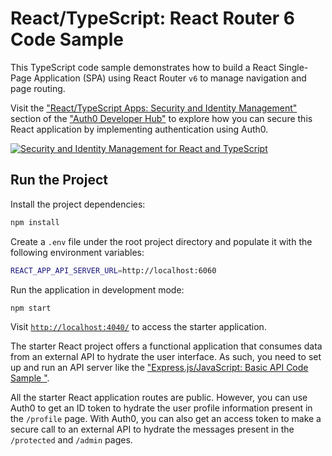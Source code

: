 # React/TypeScript: React Router 6 Code Sample

This TypeScript code sample demonstrates how to build a React Single-Page Application (SPA) using React Router `v6` to manage navigation and page routing.

Visit the ["React/TypeScript Apps: Security and Identity Management"](https://auth0.com/developers/hub/code-samples/spa/react-typescript) section of the ["Auth0 Developer Hub"](https://auth0.com/developers/hub) to explore how you can secure this React application by implementing authentication using Auth0.

[![Security and Identity Management for React and TypeScript](https://cdn.auth0.com/blog/hub/code-samples/spa/react-typescript.png)](https://auth0.com/developers/hub/code-samples/spa/react-typescript)


## Run the Project

Install the project dependencies:

```bash
npm install
```

Create a `.env` file under the root project directory and populate it with the following environment variables:

```bash
REACT_APP_API_SERVER_URL=http://localhost:6060
```

Run the application in development mode:

```bash
npm start
```

Visit [`http://localhost:4040/`](http://localhost:4040/) to access the starter application.

The starter React project offers a functional application that consumes data from an external API to hydrate the user interface. As such, you need to set up and run an API server like the ["Express.js/JavaScript: Basic API Code Sample
"](https://github.com/auth0-developer-hub/api_express_javascript_hello-world/tree/starter).

All the starter React application routes are public. However, you can use Auth0 to get an ID token to hydrate the user profile information present in the `/profile` page. With Auth0, you can also get an access token to make a secure call to an external API to hydrate the messages present in the `/protected` and `/admin` pages.



